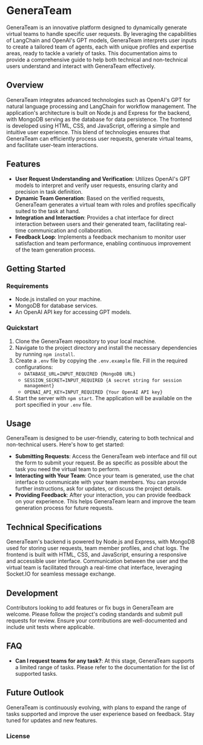 # GeneraTeam

GeneraTeam is an innovative platform designed to dynamically generate virtual teams to handle specific user requests. By leveraging the capabilities of LangChain and OpenAI's GPT models, GeneraTeam interprets user inputs to create a tailored team of agents, each with unique profiles and expertise areas, ready to tackle a variety of tasks. This documentation aims to provide a comprehensive guide to help both technical and non-technical users understand and interact with GeneraTeam effectively.

## Overview

GeneraTeam integrates advanced technologies such as OpenAI's GPT for natural language processing and LangChain for workflow management. The application's architecture is built on Node.js and Express for the backend, with MongoDB serving as the database for data persistence. The frontend is developed using HTML, CSS, and JavaScript, offering a simple and intuitive user experience. This blend of technologies ensures that GeneraTeam can efficiently process user requests, generate virtual teams, and facilitate user-team interactions.

## Features

- **User Request Understanding and Verification**: Utilizes OpenAI's GPT models to interpret and verify user requests, ensuring clarity and precision in task definition.
- **Dynamic Team Generation**: Based on the verified requests, GeneraTeam generates a virtual team with roles and profiles specifically suited to the task at hand.
- **Integration and Interaction**: Provides a chat interface for direct interaction between users and their generated team, facilitating real-time communication and collaboration.
- **Feedback Loop**: Implements a feedback mechanism to monitor user satisfaction and team performance, enabling continuous improvement of the team generation process.

## Getting Started

### Requirements

- Node.js installed on your machine.
- MongoDB for database services.
- An OpenAI API key for accessing GPT models.

### Quickstart

1. Clone the GeneraTeam repository to your local machine.
2. Navigate to the project directory and install the necessary dependencies by running `npm install`.
3. Create a `.env` file by copying the `.env.example` file. Fill in the required configurations:
   - `DATABASE_URL=INPUT_REQUIRED {MongoDB URL}`
   - `SESSION_SECRET=INPUT_REQUIRED {A secret string for session management}`
   - `OPENAI_API_KEY=INPUT_REQUIRED {Your OpenAI API key}`
4. Start the server with `npm start`. The application will be available on the port specified in your `.env` file.

## Usage

GeneraTeam is designed to be user-friendly, catering to both technical and non-technical users. Here's how to get started:

- **Submitting Requests**: Access the GeneraTeam web interface and fill out the form to submit your request. Be as specific as possible about the task you need the virtual team to perform.
- **Interacting with Your Team**: Once your team is generated, use the chat interface to communicate with your team members. You can provide further instructions, ask for updates, or discuss the project details.
- **Providing Feedback**: After your interaction, you can provide feedback on your experience. This helps GeneraTeam learn and improve the team generation process for future requests.

## Technical Specifications

GeneraTeam's backend is powered by Node.js and Express, with MongoDB used for storing user requests, team member profiles, and chat logs. The frontend is built with HTML, CSS, and JavaScript, ensuring a responsive and accessible user interface. Communication between the user and the virtual team is facilitated through a real-time chat interface, leveraging Socket.IO for seamless message exchange.

## Development

Contributors looking to add features or fix bugs in GeneraTeam are welcome. Please follow the project's coding standards and submit pull requests for review. Ensure your contributions are well-documented and include unit tests where applicable.

## FAQ

- **Can I request teams for any task?**: At this stage, GeneraTeam supports a limited range of tasks. Please refer to the documentation for the list of supported tasks.

## Future Outlook

GeneraTeam is continuously evolving, with plans to expand the range of tasks supported and improve the user experience based on feedback. Stay tuned for updates and new features.

### License